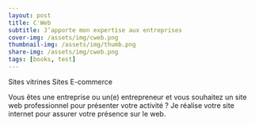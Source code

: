 ```yaml
---
layout: post
title: C'Web
subtitle: J’apporte mon expertise aux entreprises
cover-img: /assets/img/cweb.png
thumbnail-img: /assets/img/thumb.png
share-img: /assets/img/cweb.png
tags: [books, test]
---
```


 Sites vitrines 
 Sites E-commerce

Vous êtes une entreprise ou un(e) entrepreneur et vous souhaitez un site web professionnel pour présenter votre activité ?
Je réalise votre site internet pour assurer votre présence sur le web.